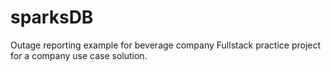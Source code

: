 # sparksDB
Outage reporting example for beverage company 
Fullstack practice project for a company use case solution.
